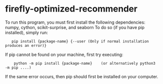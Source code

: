 # firefly-optimized-recommender

To run this program, you must first install the following dependencies: numpy, cython, scikit-surprise, and seaborn
To do so (if you have pip installed), simply run:
 ```
    pip install {package-name} {--user (Only if normal installation produces an error)}
 ```

If pip cannot be found on your machine, first try executing:
```
    python -m pip install {package-name}    (or alternatively python3 -m pip ....)
```
    
If the same error occurs, then pip should first be installed on your computer.
